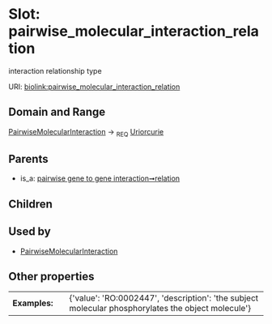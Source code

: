 
# Slot: pairwise_molecular_interaction_relation


interaction relationship type

URI: [biolink:pairwise_molecular_interaction_relation](https://w3id.org/biolink/vocab/pairwise_molecular_interaction_relation)


## Domain and Range

[PairwiseMolecularInteraction](PairwiseMolecularInteraction.md) &#8594;  <sub>REQ</sub> [Uriorcurie](types/Uriorcurie.md)

## Parents

 *  is_a: [pairwise gene to gene interaction➞relation](pairwise_gene_to_gene_interaction_relation.md)

## Children


## Used by

 * [PairwiseMolecularInteraction](PairwiseMolecularInteraction.md)

## Other properties

|  |  |  |
| --- | --- | --- |
| **Examples:** | | {'value': 'RO:0002447', 'description': 'the subject molecular phosphorylates the object molecule'} |

